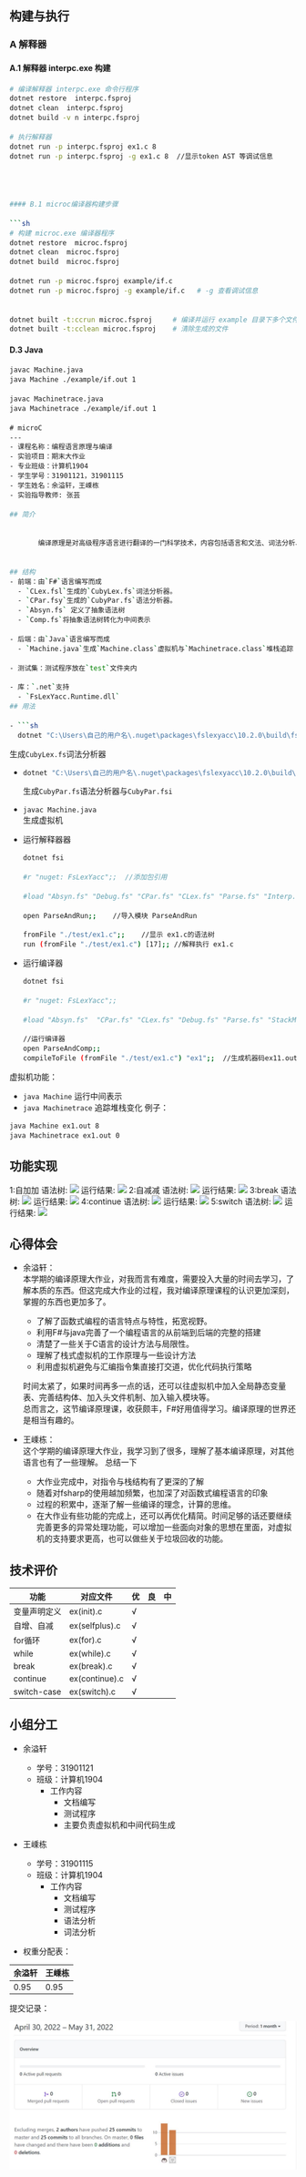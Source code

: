 ﻿

## 构建与执行

### A 解释器

#### A.1  解释器 interpc.exe 构建

```sh
# 编译解释器 interpc.exe 命令行程序 
dotnet restore  interpc.fsproj   
dotnet clean  interpc.fsproj
dotnet build -v n interpc.fsproj

# 执行解释器
dotnet run -p interpc.fsproj ex1.c 8
dotnet run -p interpc.fsproj -g ex1.c 8  //显示token AST 等调试信息




#### B.1 microc编译器构建步骤

```sh
# 构建 microc.exe 编译器程序 
dotnet restore  microc.fsproj 
dotnet clean  microc.fsproj   
dotnet build  microc.fsproj  

dotnet run -p microc.fsproj example/if.c   
dotnet run -p microc.fsproj -g example/if.c   # -g 查看调试信息


dotnet built -t:ccrun microc.fsproj     # 编译并运行 example 目录下多个文件
dotnet built -t:cclean microc.fsproj    # 清除生成的文件
```


#### D.3 Java

```sh
javac Machine.java
java Machine ./example/if.out 1

javac Machinetrace.java
java Machinetrace ./example/if.out 1

﻿﻿﻿# microC
---
- 课程名称：编程语言原理与编译
- 实验项目：期末大作业
- 专业班级：计算机1904
- 学生学号：31901121，31901115
- 学生姓名：余溢轩，王嵊栋
- 实验指导教师: 张芸

## 简介


​		编译原理是对高级程序语言进行翻译的一门科学技术，内容包括语言和文法、词法分析、语法分析、语法制导分析、中间代码生成、存储管理、代码优化和目标代码生成。虽然仅有少数人会专门从事该方向的工作，但对每一个计算机学子来说理解程序语言背后运行的逻辑过程仍然是十分重要的。在接受了相关原理性质和高度抽象的知识后，为了进一步地理解和运用编译原理的知识，我们使用F#来制作一门新的语言。


## 结构
- 前端：由`F#`语言编写而成
  - `CLex.fsl`生成的`CubyLex.fs`词法分析器。
  - `CPar.fsy`生成的`CubyPar.fs`语法分析器。
  - `Absyn.fs` 定义了抽象语法树
  - `Comp.fs`将抽象语法树转化为中间表示
  
- 后端：由`Java`语言编写而成
  - `Machine.java`生成`Machine.class`虚拟机与`Machinetrace.class`堆栈追踪

- 测试集：测试程序放在`test`文件夹内

- 库：`.net`支持
  - `FsLexYacc.Runtime.dll`
## 用法

- ```sh
  dotnet "C:\Users\自己的用户名\.nuget\packages\fslexyacc\10.2.0\build\fslex\netcoreapp3.1\fslex.dll" -o "CLex.fs" --module CLex --unicode CLex.fsl
  ```
  
  生成`CubyLex.fs`词法分析器
  
  
  
- ```sh
  dotnet "C:\Users\自己的用户名\.nuget\packages\fslexyacc\10.2.0\build\fsyacc\netcoreapp3.1\fsyacc.dll" -o "CPar.fs" --module CPar  CPar.fsy`  
  ```
  
  生成`CubyPar.fs`语法分析器与`CubyPar.fsi`
  
  
  
- `javac Machine.java`  
  生成虚拟机

  
  
- 运行解释器器
  
  ```sh
  dotnet fsi
  
  #r "nuget: FsLexYacc";;  //添加包引用
  
  #load "Absyn.fs" "Debug.fs" "CPar.fs" "CLex.fs" "Parse.fs" "Interp.fs" "ParseAndRun.fs" ;;
  
  open ParseAndRun;;    //导入模块 ParseAndRun
  
  fromFile "./test/ex1.c";;    //显示 ex1.c的语法树
  run (fromFile "./test/ex1.c") [17];; //解释执行 ex1.c
  ```
  
- 运行编译器
  
  ```sh
  dotnet fsi
  
  #r "nuget: FsLexYacc";;
  
  #load "Absyn.fs"  "CPar.fs" "CLex.fs" "Debug.fs" "Parse.fs" "StackMachine.fs" "Backend.fs" "Comp.fs" "ParseAndComp.fs";;
  
  //运行编译器
  open ParseAndComp;;
  compileToFile (fromFile "./test/ex1.c") "ex1";;  //生成机器码ex11.out
  
  ```
  
  

虚拟机功能：
- `java Machine` 运行中间表示
- `java Machinetrace` 追踪堆栈变化
例子：
```bash
java Machine ex1.out 8
java Machinetrace ex1.out 0
```

## 功能实现
1:自加加 
  语法树:
    ![](./img/ex(++).jpg)
  运行结果:
    ![](./img/ex(++).1.jpg)
2:自减减
  语法树:
  ![](./img/ex(--).jpg)
  运行结果:
  ![](./img/ex(--).1.jpg)
3:break
  语法树:
  ![](./img/ex(break).jpg)
  运行结果:
  ![](./img/ex(break).1.jpg)
4:continue
  语法树:
  ![](./img/ex(break).jpg)
  运行结果:
  ![](./img/ex(break).1.jpg)
5:switch
  语法树:
  ![](./img/ex(switch).jpg)
  运行结果:
  ![](./img/ex(switch).1.jpg)

## 心得体会
- 余溢轩：  
  本学期的编译原理大作业，对我而言有难度，需要投入大量的时间去学习，了解本质的东西。但这完成大作业的过程，我对编译原理课程的认识更加深刻，掌握的东西也更加多了。
  - 了解了函数式编程的语言特点与特性，拓宽视野。
  - 利用F#与java完善了一个编程语言的从前端到后端的完整的搭建
  - 清楚了一些关于C语言的设计方法与局限性。
  - 理解了栈式虚拟机的工作原理与一些设计方法
  - 利用虚拟机避免与汇编指令集直接打交道，优化代码执行策略

  时间太紧了，如果时间再多一点的话，还可以往虚拟机中加入全局静态变量表、完善结构体、加入头文件机制、加入输入模块等。  
  总而言之，这节编译原理课，收获颇丰，F#好用值得学习。编译原理的世界还是相当有趣的。

- 王嵊栋：  
  这个学期的编译原理大作业，我学习到了很多，理解了基本编译原理，对其他语言也有了一些理解。
  总结一下
  - 大作业完成中，对指令与栈结构有了更深的了解
  - 随着对fsharp的使用越加频繁，也加深了对函数式编程语言的印象
  - 过程的积累中，逐渐了解一些编译的理念，计算的思维。
  - 在大作业有些功能的完成上，还可以再优化精简。时间足够的话还要继续完善更多的异常处理功能，可以增加一些面向对象的思想在里面，对虚拟机的支持要求更高，也可以做些关于垃圾回收的功能。


## 技术评价

| 功能 | 对应文件 | 优  | 良  | 中  |
| ---- | -------- | --- | --- | --- |
|变量声明定义|ex(init).c|√|||
|自增、自减|ex(selfplus).c|√|||
|for循环|ex(for).c|√|||
|while|ex(while).c|√|||
|break|ex(break).c|√|||
|continue|ex(continue).c|√|||
|switch-case|ex(switch).c|√|||

## 小组分工

- 余溢轩
  - 学号：31901121
  - 班级：计算机1904
    - 工作内容
      - 文档编写
      - 测试程序
      - 主要负责虚拟机和中间代码生成
- 王嵊栋
  - 学号：31901115
  - 班级：计算机1904
    - 工作内容
      - 文档编写
      - 测试程序
      - 语法分析
      - 词法分析

- 权重分配表：

| 余溢轩 | 王嵊栋 |
| ---- | ---- |
| 0.95 | 0.95 |

提交记录：

![](./img/记录.jpg)
